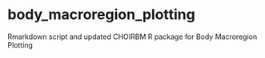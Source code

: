 # body_macroregion_plotting
Rmarkdown script and updated CHOIRBM R package for Body Macroregion Plotting
